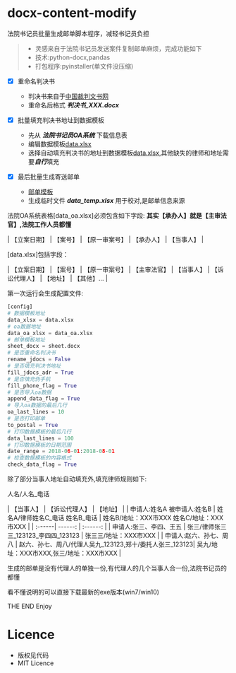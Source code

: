 
# docx-content-modify

法院书记员批量生成邮单脚本程序，减轻书记员负担

> * 灵感来自于法院书记员发送案件复制邮单麻烦，完成功能如下
> * 技术:python-docx,pandas
> * 打包程序:pyinstaller(单文件没压缩)

- [x] 重命名判决书
	- 判决书来自于[中国裁判文书网](http://wenshu.court.gov.cn/)
	- 重命名后格式 ***判决书_XXX.docx***

- [x] 批量填充判决书地址到数据模板
	- 先从 ***法院书记员OA系统*** 下载信息表
	- 编辑数据模板[data.xlsx](./demo_docs/data.xlsx)
 	- 选择自动填充判决书的地址到数据模板[data.xlsx](./demo_docs/data.xlsx),其他缺失的律师和地址需要***自行***填充

- [x] 最后批量生成寄送邮单
	- [邮单模板](./demo_docs/sheet.docx)
	- 生成临时文件 ***data_temp.xlsx*** 用于校对,是邮单信息来源 

法院OA系统表格[data_oa.xlsx]必须包含如下字段:
**其实【承办人】就是【主审法官】,法院工作人员都懂**

| 【立案日期】 | 【案号】 | 【原一审案号】 | 【承办人】 | 【当事人】 |


[data.xlsx]包括字段：

| 【立案日期】 | 【案号】 | 【原一审案号】 | 【主审法官】 | 【当事人】 | 【诉讼代理人】 | 【地址】 | 【其他】... |


第一次运行会生成配置文件:

```python
[config]
# 数据模板地址
data_xlsx = data.xlsx
# oa数据地址
data_oa_xlsx = data_oa.xlsx
# 邮单模板地址
sheet_docx = sheet.docx
# 是否重命名判决书
rename_jdocs = False
# 是否填充判决书地址
fill_jdocs_adr = True
# 是否填充伪手机
fill_phone_flag = True
# 是否导入oa数据
append_data_flag = True
# 导入oa数据的最后几行
oa_last_lines = 10
# 是否打印邮单
to_postal = True
# 打印数据模板的最后几行
data_last_lines = 100
# 打印数据模板的日期范围
date_range = 2018-06-01:2018-08-01
# 检查数据模板的内容格式
check_data_flag = True
```
除了部分当事人地址自动填充外,填充律师规则如下:

人名/人名_电话

| 【当事人】 | 【诉讼代理人】 | 【地址】 |
| 申请人:姓名A 被申请人:姓名B | 姓名A/律师姓名C_电话 姓名B_电话 | 姓名B/地址：XXX市XXX 姓名C/地址：XXX市XXX |
| :------| ------: | :------: |
| 申请人:张三、李四、王五 | 张三/律师张三三_123123_李四四_123123 | 张三三/地址：XXX市XXX |
| 申请人:赵六、孙七、周八 | 赵六、孙七、周八/代理人吴九_123123,郑十/委托人张三_123123| 吴九/地址：XXX市XXX,张三/地址：XXX市XXX |

生成的邮单是没有代理人的单独一份,有代理人的几个当事人合一份,法院书记员的都懂

看不懂说明的可以直接下载最新的exe版本(win7/win10)

THE END
Enjoy

# Licence

- 版权见代码
- MIT Licence
